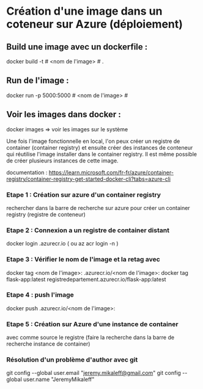 # Création d'une image dans un coteneur sur Azure (déploiement)

## Build une image avec un dockerfile :

docker build -t # <nom de l'image> # .

## Run de l'image :

docker run -p 5000:5000 # <nom de l'image> #

## Voir les images dans docker : 

docker images => voir les images sur le système


Une fois l'image fonctionnelle en local, l'on peux créer un registre de container (container registry) et ensuite créer des instances de conteneur qui réutilise l'image installer dans le container registry. Il est même possible de créer plusieurs instances de cette image.

documentation : https://learn.microsoft.com/fr-fr/azure/container-registry/container-registry-get-started-docker-cli?tabs=azure-cli

### Etape 1 : Création sur azure d'un container registry

rechercher dans la barre de recherche sur azure pour créer un container registry (registre de conteneur)

### Etape 2 : Connexion a un registre de container distant 

docker login <nom du registre>.azurecr.io   ( ou az acr login -n <nom du registre>)

### Etape 3 : Vérifier le nom de l'image et la retag avec 

docker tag <nom de l'image>:<tag> <nom du registre>.azurecr.io/<nom de l'image>:<tag>
docker tag flask-app:latest registredepartement.azurecr.io/flask-app:latest

### Etape 4 : push l'image

docker push <nom du registre>.azurecr.io/<nom de l'image>:<tag>

### Etape 5 : Création sur Azure d'une instance de container 

avec comme source le registre (faire la recherche dans la barre de recherche instance de container)


### Résolution d'un problème d'author avec git 

git config --global user.email "jeremy.mikaleff@gmail.com"
git config --global user.name "JeremyMikaleff"
